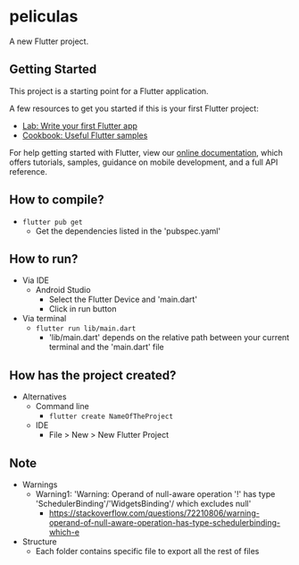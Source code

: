 # peliculas

A new Flutter project.

## Getting Started

This project is a starting point for a Flutter application.

A few resources to get you started if this is your first Flutter project:

- [Lab: Write your first Flutter app](https://flutter.dev/docs/get-started/codelab)
- [Cookbook: Useful Flutter samples](https://flutter.dev/docs/cookbook)

For help getting started with Flutter, view our
[online documentation](https://flutter.dev/docs), which offers tutorials,
samples, guidance on mobile development, and a full API reference.

## How to compile?
* `flutter pub get`
    * Get the dependencies listed in the 'pubspec.yaml'

## How to run?
* Via IDE
    * Android Studio
        * Select the Flutter Device and 'main.dart'
        * Click in run button
* Via terminal
    * `flutter run lib/main.dart`
        * 'lib/main.dart' depends on the relative path between your current terminal and the 'main.dart' file
    
## How has the project created?
* Alternatives
    * Command line
        * `flutter create NameOfTheProject`
    * IDE
        * File > New > New Flutter Project
    
## Note
* Warnings
    * Warning1: 'Warning: Operand of null-aware operation '!' has type 'SchedulerBinding'/'WidgetsBinding'/ which excludes null'
        * https://stackoverflow.com/questions/72210806/warning-operand-of-null-aware-operation-has-type-schedulerbinding-which-e
* Structure
    * Each folder contains specific file to export all the rest of files
